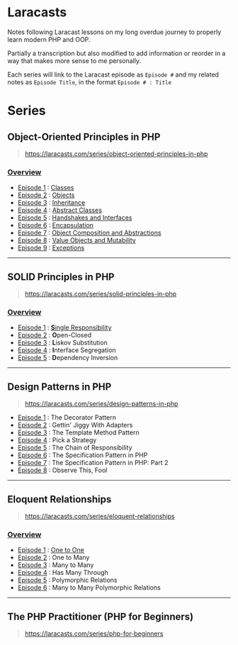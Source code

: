 # Laracasts

Notes following Laracast lessons on my long overdue journey to properly learn modern PHP and OOP. 

Partially a transcription but also modified to add information or reorder in a way that makes more sense to me personally. 

Each series will link to the Laracast episode as `Episode #` and my related notes as `Episode Title`, in the format `Episode # : Title`

# Series

## Object-Oriented Principles in PHP
> https://laracasts.com/series/object-oriented-principles-in-php

### [Overview](oop/README.md)

- [Episode 1](https://laracasts.com/series/object-oriented-principles-in-php/episodes/1) : [Classes](oop/classes.md)
- [Episode 2](https://laracasts.com/series/object-oriented-principles-in-php/episodes/2) : [Objects](oop/objects.md)
- [Episode 3](https://laracasts.com/series/object-oriented-principles-in-php/episodes/3) : [Inheritance](oop/inheritance.md)
- [Episode 4](https://laracasts.com/series/object-oriented-principles-in-php/episodes/4) : [Abstract Classes](oop/abstract.md)
- [Episode 5](https://laracasts.com/series/object-oriented-principles-in-php/episodes/5) : [Handshakes and Interfaces](oop/interface.md)
- [Episode 6](https://laracasts.com/series/object-oriented-principles-in-php/episodes/6) : [Encapsulation](oop/encapsulation)
- [Episode 7](https://laracasts.com/series/object-oriented-principles-in-php/episodes/7) : [Object Composition and Abstractions](oop/composition.md)
- [Episode 8](https://laracasts.com/series/object-oriented-principles-in-php/episodes/8) : [Value Objects and Mutability](oop/valueobjects.md)
- [Episode 9](https://laracasts.com/series/object-oriented-principles-in-php/episodes/9) : [Exceptions](oop/exceptions.md)

---

## SOLID Principles in PHP
> https://laracasts.com/series/solid-principles-in-php

### [Overview](solid/README.md)

- [Episode 1](https://laracasts.com/series/solid-principles-in-php/episodes/1) : [**S**ingle Responsibility](solid/single.md)
- [Episode 2](https://laracasts.com/series/solid-principles-in-php/episodes/2) : **O**pen-Closed
- [Episode 3](https://laracasts.com/series/solid-principles-in-php/episodes/3) : **L**iskov Substitution
- [Episode 4](https://laracasts.com/series/solid-principles-in-php/episodes/4) : **I**nterface Segregation
- [Episode 5](https://laracasts.com/series/solid-principles-in-php/episodes/5) : **D**ependency Inversion

---

## Design Patterns in PHP
> https://laracasts.com/series/design-patterns-in-php
 

- [Episode 1](https://laracasts.com/series/design-patterns-in-php/episodes/1) : The Decorator Pattern
- [Episode 2](https://laracasts.com/series/design-patterns-in-php/episodes/2) : Gettin' Jiggy With Adapters
- [Episode 3](https://laracasts.com/series/design-patterns-in-php/episodes/3) : The Template Method Pattern
- [Episode 4](https://laracasts.com/series/design-patterns-in-php/episodes/4) : Pick a Strategy
- [Episode 5](https://laracasts.com/series/design-patterns-in-php/episodes/5) : The Chain of Responsibility
- [Episode 6](https://laracasts.com/series/design-patterns-in-php/episodes/6) : The Specification Pattern in PHP
- [Episode 7](https://laracasts.com/series/design-patterns-in-php/episodes/7) : The Specification Pattern in PHP: Part 2
- [Episode 8](https://laracasts.com/series/design-patterns-in-php/episodes/8) : Observe This, Fool


---


## Eloquent Relationships
> https://laracasts.com/series/eloquent-relationships

### [Overview](eloquent/relationships/README.md)

- [Episode 1](https://laracasts.com/series/eloquent-relationships/episodes/1) : [One to One](eloquent/relationships/onetoone.md)
- [Episode 2](https://laracasts.com/series/eloquent-relationships/episodes/2) : One to Many
- [Episode 3](https://laracasts.com/series/eloquent-relationships/episodes/3) : Many to Many
- [Episode 4](https://laracasts.com/series/eloquent-relationships/episodes/4) : Has Many Through
- [Episode 5](https://laracasts.com/series/eloquent-relationships/episodes/5) : Polymorphic Relations
- [Episode 6](https://laracasts.com/series/eloquent-relationships/episodes/6) : Many to Many Polymorphic Relations


---


## The PHP Practitioner (PHP for Beginners)
> https://laracasts.com/series/php-for-beginners
